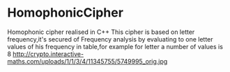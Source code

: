 # HomophonicCipher
Homophonic cipher realised in C++
This cipher is based on letter frequency,it's secured of Frequency analysis by evaluating to one letter values of his frequency in table,for example for letter a number of values is 8 http://crypto.interactive-maths.com/uploads/1/1/3/4/11345755/5749995_orig.jpg
